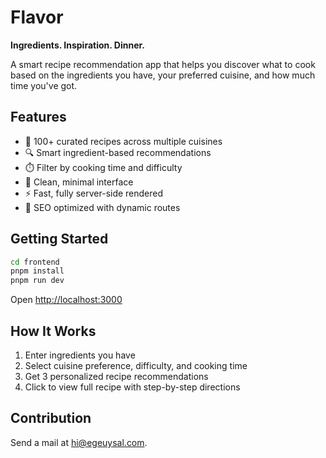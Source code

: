 # Flavor

**Ingredients. Inspiration. Dinner.**

A smart recipe recommendation app that helps you discover what to cook based on the ingredients you have, your preferred cuisine, and how much time you've got.

## Features

- 🥘 100+ curated recipes across multiple cuisines
- 🔍 Smart ingredient-based recommendations
- ⏱️ Filter by cooking time and difficulty
- 📱 Clean, minimal interface
- ⚡ Fast, fully server-side rendered
- 🎯 SEO optimized with dynamic routes

## Getting Started

```bash
cd frontend
pnpm install
pnpm run dev
```

Open [http://localhost:3000](http://localhost:3000)

## How It Works

1. Enter ingredients you have
2. Select cuisine preference, difficulty, and cooking time
3. Get 3 personalized recipe recommendations
4. Click to view full recipe with step-by-step directions

## Contribution

Send a mail at [hi@egeuysal.com](mailto:hi@egeuysal.com).
